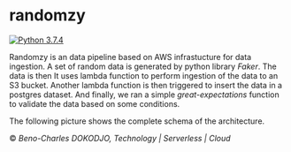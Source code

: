 # randomzy
[![Python 3.7.4](http://img.shields.io/badge/python-3.7.4-blue.svg)](https://www.python.org/downloads/release/python-379/)

Randomzy is an data pipeline based on AWS infrastucture for data ingestion. A set of random data is generated by python library _Faker_. The data is then It uses lambda function to perform ingestion of the  data to an S3 bucket. Another lambda function is then triggered to insert the data in a postgres dataset. And finally, we ran a simple _great-expectations_ function to validate the data based on some conditions.

The following picture shows the complete schema of the architecture.


&copy; *Beno-Charles DOKODJO, Technology | Serverless | Cloud*